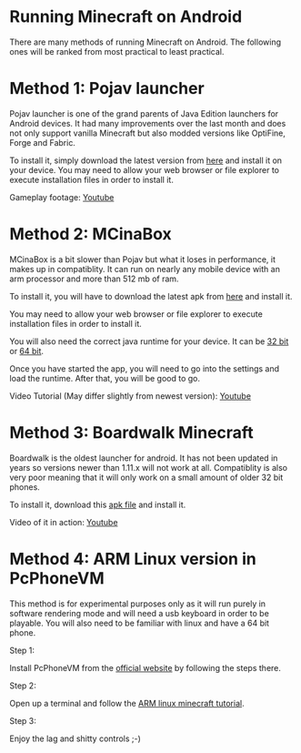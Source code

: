 # Running Minecraft on Android
There are many methods of running Minecraft on Android. The following ones will be ranked from most practical to least practical.

# Method 1: Pojav launcher
Pojav launcher is one of the grand parents of Java Edition launchers for Android devices.
It had many improvements over the last month and does not only support vanilla Minecraft but also modded versions like OptiFine, Forge and Fabric.

To install it, simply download the latest version from [here](https://github.com/PojavLauncherTeam/PojavLauncher/releases/latest/download/app-debug.apk)
and install it on your device. You may need to allow your web browser or file explorer to execute installation files in order to install it.

Gameplay footage: [Youtube](https://www.youtube.com/watch?v=hYexfaZOVC0)

# Method 2: MCinaBox
MCinaBox is a bit slower than Pojav but what it loses in performance, it makes up in compatiblity.
It can run on nearly any mobile device with an arm processor and more than 512 mb of ram.

To install it, you will have to download the latest apk from [here](https://github.com/AOF-Dev/MCinaBox/releases/download/v0.1.4-p5-0119/MCinaBox.v0.1.4-p5-0119.apk) and install it.

You may need to allow your web browser or file explorer to execute installation files in order to install it.

You will also need the correct java runtime for your device. It can be [32 bit](https://github.com/AOF-Dev/MCinaBox/releases/download/v0.1.4-p2/aarch32-20200928.tar.xz) or [64 bit](https://github.com/AOF-Dev/MCinaBox/releases/download/v0.1.4-p5-0119/aarch64-20210204.tar.xz).

Once you have started the app, you will need to go into the settings and load the runtime. After that, you will be good to go.

Video Tutorial (May differ slightly from newest version): [Youtube](https://www.youtube.com/watch?v=ad06V4A2uB4)

# Method 3: Boardwalk Minecraft
Boardwalk is the oldest launcher for android. It has not been updated in years so versions newer than 1.11.x will not work at all.
Compatiblity is also very poor meaning that it will only work on a small amount of older 32 bit phones.

To install it, download this [apk file](https://m.apkpure.com/boardwalk/net.zhuoweizhang.boardwalk/download?from=details) and install it.

Video of it in action: [Youtube](https://www.youtube.com/watch?v=tmUWvjX9MXs)

# Method 4: ARM Linux version in PcPhoneVM
This method is for experimental purposes only as it will run purely in software rendering mode and will need a usb keyboard in order to be playable.
You will also need to be familiar with linux and have a 64 bit phone.

Step 1:

Install PcPhoneVM from the [official website](http://mazegame.de/sites/projects/PcPhoneVM/index.html) by following the steps there.

Step 2:

Open up a terminal and follow the [ARM linux minecraft tutorial](https://github.com/iAmInActions/It-Runs-Minecraft-wiki/blob/main/wiki/linux/arm/readme.md).

Step 3:

Enjoy the lag and shitty controls ;-)
